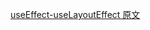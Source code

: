 [useEffect-useLayoutEffect 原文](https://blog.saeloun.com/2022/07/28/difference-between-useeffect-and-useeffectlayout-hooks)